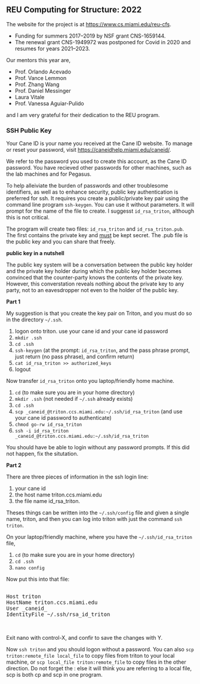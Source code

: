 ## REU Computing for Structure: 2022

The website for the project is at https://www.cs.miami.edu/reu-cfs.

- Funding for summers 2017&ndash;2019 by NSF grant CNS-1659144. 
- The renewal grant CNS-1949972 was postponed for Covid in 2020 and resumes for years 2021&ndash;2023.

Our mentors this year are, 

- Prof. Orlando Acevado 
- Prof. Vance Lemmon
- Prof. Zhang Wang 
- Prof. Daniel Messinger
- Laura Vitale 
- Prof. Vanessa Aguiar-Pulido 

and I am very grateful for their dedication to the REU program.


### SSH Public Key

Your Cane ID is your name you received at the Cane ID website. To manage or reset your password, visit https://caneidhelp.miami.edu/caneid/.

We refer to the password you used to create this account, as the Cane ID password. You have recieved other passwords for other machines,
such as the lab machines and for Pegasus. 

To help alleiviate the burden of passwords and other troublesome identifiers, as well as to enhance security, public key authentication is preferred
for ssh. It requires you create a public/private key pair using the command line program `ssh-keygen`. You can use it without parameters.
It will prompt for the name of the file to create. I suggesst `id_rsa_triton`, although this is not critical. 

The program will create two files: `id_rsa_triton` and `id_rsa_triton.pub`. The first contains the private key and <u>must</u> be kept secret.
The .pub file is the public key and you can share that freely. 

__public key in a nutshell__

The public key system will be a conversation between the public key holder and 
the private key holder during which the public key holder becomes convinced that the counter-party  knows the contents of the private key. 
However, this converstation reveals nothing about the private key to any party, not to an eavesdropper not even to the holder of the public key.

__Part 1__

My suggestion is that you create the key pair on Triton, and you must do so in the directory `~/.ssh`.

1. logon onto triton. use your cane id and your cane id password
2. `mkdir .ssh`
3. `cd .ssh`
4. `ssh-keygen` (at the prompt: `id_rsa_triton`, and the pass phrase prompt, just return (no pass phrase), and confirm return)
5. `cat id_rsa_triton >> authorized_keys`
6. logout

Now transfer `id_rsa_triton` onto you laptop/friendly home machine.

1. `cd` (to make sure you are in your home directory)
2. `mkdir .ssh` (not needed if `~/.ssh` already exists)
3. `cd .ssh`
4. `scp _caneid_@triton.ccs.miami.edu:~/.ssh/id_rsa_triton` (and use your cane id password to authenticate)
5. `chmod go-rw id_rsa_triton`
6. `ssh -i id_rsa_triton _caneid_@triton.ccs.miami.edu:~/.ssh/id_rsa_triton`

You should have be able to login without any password prompts. If this did not happen, fix the situtation.

__Part 2__

There are three pieces of information in the ssh login line:

1. your cane id
2. the host name triton.ccs.miami.edu
3. the file name id_rsa_triton.

Theses things can be written into the `~/.ssh/config` file and given a single name, triton, and then you can
log into triton with just the command `ssh triton`.

On your laptop/friendly machine, where you have the `~/.ssh/id_rsa_triton` file,

1. `cd` (to make sure you are in your home directory)
2. `cd .ssh`
3. `nano config`

Now put this into that file:

<pre>

Host triton
HostName triton.ccs.miami.edu
User _caneid_
IdentityFile ~/.ssh/rsa_id_triton


</pre>

Exit nano with control-X, and confir to save the changes with Y.

Now `ssh triton` and you should logon without a password. You can also `scp triton:remote_file local_file` to copy
files from triton to your local machine, or `scp local_file triton:remote_file` to copy files in the other direction.
Do not forget the : else it will think you are referring to a local file, scp is both cp and scp in one program.
